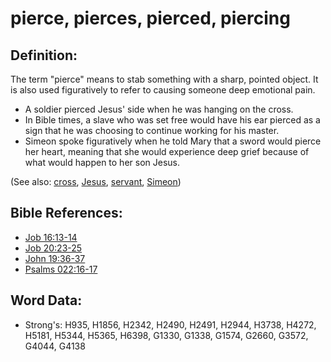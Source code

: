 # pierce, pierces, pierced, piercing #

## Definition: ##

The term "pierce" means to stab something with a sharp, pointed object. It is also used figuratively to refer to causing someone deep emotional pain.

* A soldier pierced Jesus' side when he was hanging on the cross.
* In Bible times, a slave who was set free would have his ear pierced as a sign that he was choosing to continue working for his master.
* Simeon spoke figuratively when he told Mary that a sword would pierce her heart, meaning that she would experience deep grief because of what would happen to her son Jesus.

(See also: [cross](../kt/cross.md), [Jesus](../kt/jesus.md), [servant](../other/servant.md), [Simeon](../names/simeon.md))

## Bible References: ##

* [Job 16:13-14](rc://en/tn/help/job/16/13)
* [Job 20:23-25](rc://en/tn/help/job/20/23)
* [John 19:36-37](rc://en/tn/help/jhn/19/36)
* [Psalms 022:16-17](rc://en/tn/help/psa/022/016)

## Word Data: ##

* Strong's: H935, H1856, H2342, H2490, H2491, H2944, H3738, H4272, H5181, H5344, H5365, H6398, G1330, G1338, G1574, G2660, G3572, G4044, G4138
